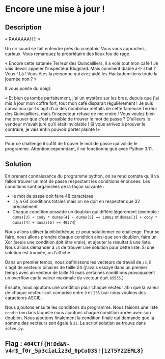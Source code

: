 # Encore une mise à jour !

## Description

« RAAAAAAH !! »

Un cri sourd se fait entendre près du comptoir. Vous vous approchez, curieux. Vous remarquez le propriétaire des lieux fou de rage.

« Encore cette satanée Terreur des Quincailliers, il a volé tout mon café ! Je vais devoir appeler l'inspecteur Blognard. Mais comment diable a-t-il fait ?
Vous ! Là ! Vous êtes la personne qui avez aidé les Hackademitiens toute la journée non ? »

Il vous pointe du doigt.

« Et bien ça tombe parfaitement, j'ai un mystère sur les bras, depuis que j'ai mis à jour mon coffre fort, tout mon café disparait régulièrement ! Je suis convaincu qu'il s'agit d'un des nombreux méfaits de cette fameuse Terreur des Quincailliers, mais l'inspecteur refuse de me croire ! Vous voulez bien me prouver que c'est possible de trouver le mot de passe ? D'ailleurs le vendeur m'avait juré qu'il était inviolable ! Si vous arrivez à prouver le contraire, je vais enfin pouvoir porter plainte !»

---

Pour ce challenge il suffit de trouver le mot de passe qui valide le programme. Attention cepenndant, il ne fonctionne que avec Python 3.11.

## Solution

En prenant connaissance du programme python, on se rend compte qu'il va falloir trouver un mot de passe respectant les conditions énoncées. Les conditions sont organisées de la façon suivante :

- le mot de passe doit faire 48 caractères
- Il y a 64 conditions totales mais on ne doit en respecter que 32 précisément
- Chaque condition possède un doublon qui diffère légèrement (exemple : `dumas[3] + cody * dumas[4] + dumas[5] == 19862` et `dumas[3] + cody * dumas[4] + dumas[5] == 49274`)

Nous allons utiliser la bibliothèque `z3` pour solutionner ce challenge. Pour se faire, nous allons prendre chaque condition ainsi que son doublon, faire un Xor (seule une condition doit être vraie), et ajouter le résultat à une liste. Nous allons demander à `z3` de trouver une solution pour cette liste. Si une solution est trouvée, on l'affiche.

Dans un premier temps, nous définissons les vecteurs de travail de `z3`, il s'agit de vecteurs binaires de taille 24 (j'avais essayé dans un premier temps avec un vecteur de taille 16 mais certaines conditions provoquaient un overflow car la valeur maximale du vecteur était `65535`.)

Ensuite, nous ajoutons une condition pour chaque vecteur afin que la valeur de chaque vecteur soit comprise entre `0` et `255` (car nous voulons des caractères ASCII).

Nous ajoutons ensuite les conditions du programme. Nous faisons une liste `condition` dans laquelle nous ajoutons chaque condition xorée avec son doublon. Nous ajoutons finalement la condition finale qui demande que la somme des vecteurs soit égale à `32`. Le script solution se trouve dans `solve.py`.

## Flag : `404CTf{H!Dd&N-v4r$_f0r_5p3ciaLiz3d_0pCoD3S!|12T5Y22EML8}`
